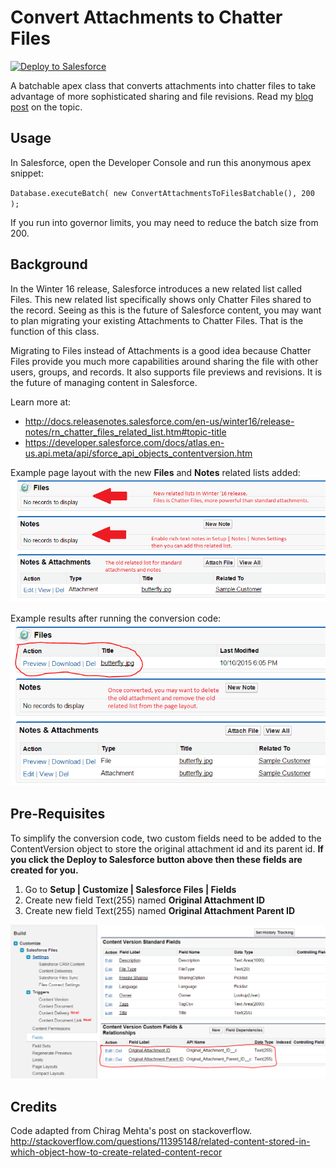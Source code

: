 Convert Attachments to Chatter Files
====================================

<a href="https://githubsfdeploy.herokuapp.com?owner=douglascayers&repo=sfdc-convert-attachments-to-chatter-files">
  <img alt="Deploy to Salesforce"
       src="https://raw.githubusercontent.com/afawcett/githubsfdeploy/master/src/main/webapp/resources/img/deploy.png">
</a>

A batchable apex class that converts attachments into chatter files to take advantage of more sophisticated sharing and file revisions. Read my [blog post](https://douglascayers.wordpress.com/2015/10/10/salesforce-convert-attachments-to-chatter-files/) on the topic.


Usage
-----
In Salesforce, open the Developer Console and run this anonymous apex snippet:

`Database.executeBatch( new ConvertAttachmentsToFilesBatchable(), 200 );`

If you run into governor limits, you may need to reduce the batch size from 200.


Background
----------
In the Winter 16 release, Salesforce introduces a new related list called Files.
This new related list specifically shows only Chatter Files shared to the record.
Seeing as this is the future of Salesforce content, you may want to plan migrating
your existing Attachments to Chatter Files. That is the function of this class.

Migrating to Files instead of Attachments is a good idea because Chatter Files
provide you much more capabilities around sharing the file with other users, groups, and records.
It also supports file previews and revisions. It is the future of managing content in Salesforce.

Learn more at:
* http://docs.releasenotes.salesforce.com/en-us/winter16/release-notes/rn_chatter_files_related_list.htm#topic-title
* https://developer.salesforce.com/docs/atlas.en-us.api.meta/api/sforce_api_objects_contentversion.htm

Example page layout with the new **Files** and **Notes** related lists added:
![screenshot](/images/related-lists-pre-conversion.png)

Example results after running the conversion code:
![screenshot](/images/related-lists-post-conversion.png)

Pre-Requisites
--------------
To simplify the conversion code, two custom fields need to be added to the ContentVersion object to store the original attachment id and its parent id. **If you click the Deploy to Salesforce button above then these fields are created for you.**

1. Go to **Setup | Customize | Salesforce Files | Fields**
2. Create new field Text(255) named **Original Attachment ID**
3. Create new field Text(255) named **Original Attachment Parent ID**

![screenshot](/images/content-version-custom-fields.png)


Credits
-------
Code adapted from Chirag Mehta's post on stackoverflow.
http://stackoverflow.com/questions/11395148/related-content-stored-in-which-object-how-to-create-related-content-recor
